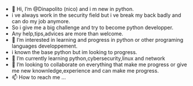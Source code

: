 - 👋 Hi, I’m @Dinapolito (nico) and i m new in python.
-  i ve always work in the security field but i ve break my back badly and can do my job anymore.
-  So i give me a big challenge and try to become python developper.
-  Any help,tips,advices are more than welcome. 
- 👀 I’m interested in learning and progress in python or other programing languages developpement.
- i known the base python but im looking to progress.
- 🌱 I’m currently learning python,cybersecurity,linux and network
- 💞️ I’m looking to collaborate on everything that make me progress or give me new knownledge,experience and can make me progress.
- 📫 How to reach me ...

<!---
Dinapolito/Dinapolito is a ✨ special ✨ repository because its `README.md` (this file) appears on your GitHub profile.
You can click the Preview link to take a look at your changes.
--->
